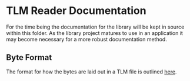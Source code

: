 # TLM Reader Documentation

For the time being the documentation for the library will be kept in source within this folder. As the library project matures to use in an application it may become necessary for a more robust documentation method.

## Byte Format

The format for how the bytes are laid out in a TLM file is outlined [here](byteFormat.md).